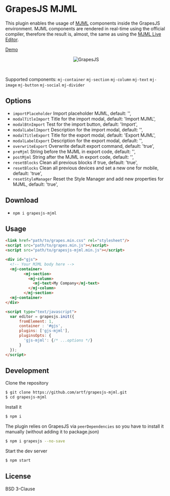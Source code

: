 # GrapesJS MJML

This plugin enables the usage of [MJML](https://mjml.io/) components inside the GrapesJS environment. MJML components are rendered in real-time using the official compiler, therefore the result is, almost, the same as using the [MJML Live Editor](https://mjml.io/try-it-live).


[Demo](http://grapesjs.com/demo-mjml.html)
<p align="center"><img src="http://grapesjs.com/img/grapesjs-mjml-demo.jpg" alt="GrapesJS" align="center"/></p>
<br/>

Supported components:
`mj-container`
`mj-section`
`mj-column`
`mj-text`
`mj-image`
`mj-button`
`mj-social`
`mj-divider`


## Options

* `importPlaceholder` Import placeholder MJML, default: '',
* `modalTitleImport` Title for the import modal, default: 'Import MJML',
* `modalBtnImport` Test for the import button, default: 'Import',
* `modalLabelImport` Description for the import modal, default: '',
* `modalTitleExport` Title for the export modal, default: 'Export MJML',
* `modalLabelExport` Description for the export modal, default: '',
* `overwriteExport` Overwrite default export command, default: 'true',
* `preMjml` String before the MJML in export code, default: '<mjml><mj-body>',
* `postMjml` String after the MJML in export code, default: '</mj-body></mjml>',
* `resetBlocks` Clean all previous blocks if true, default: 'true',
* `resetBlocks` Clean all previous devices and set a new one for mobile, default: 'true',
* `resetStyleManager` Reset the Style Manager and add new properties for MJML, default: 'true',


## Download

* `npm i grapesjs-mjml`



## Usage

```html
<link href="path/to/grapes.min.css" rel="stylesheet"/>
<script src="path/to/grapes.min.js"></script>
<script src="path/to/grapesjs-mjml.min.js"></script>

<div id="gjs">
  <!-- Your MJML body here -->
  <mj-container>
        <mj-section>
          <mj-column>
            <mj-text>My Company</mj-text>
          </mj-column>
        </mj-section>
  <mj-container>
</div>

<script type="text/javascript">
  var editor = grapesjs.init({
      fromElement: 1,
      container : '#gjs',
      plugins: ['gjs-mjml'],
      pluginsOpts: {
        'gjs-mjml': {/* ...options */}
      }
  });
</script>
```



## Development

Clone the repository

```sh
$ git clone https://github.com/artf/grapesjs-mjml.git
$ cd grapesjs-mjml
```

Install it

```sh
$ npm i
```

The plugin relies on GrapesJS via `peerDependencies` so you have to install it manually (without adding it to package.json)

```sh
$ npm i grapesjs --no-save
```

Start the dev server

```sh
$ npm start
```



## License

BSD 3-Clause
